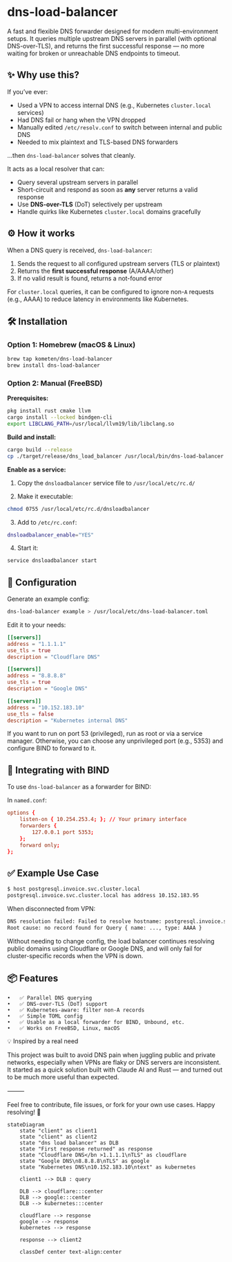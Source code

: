 # dns-load-balancer

A fast and flexible DNS forwarder designed for modern multi-environment setups.
It queries multiple upstream DNS servers in parallel (with optional DNS-over-TLS), and returns the first successful response — no more waiting for broken or unreachable DNS endpoints to timeout.

## ✨ Why use this?

If you’ve ever:
- Used a VPN to access internal DNS (e.g., Kubernetes `cluster.local` services)
- Had DNS fail or hang when the VPN dropped
- Manually edited `/etc/resolv.conf` to switch between internal and public DNS
- Needed to mix plaintext and TLS-based DNS forwarders

...then `dns-load-balancer` solves that cleanly.

It acts as a local resolver that can:
- Query several upstream servers in parallel
- Short-circuit and respond as soon as **any** server returns a valid response
- Use **DNS-over-TLS** (DoT) selectively per upstream
- Handle quirks like Kubernetes `cluster.local` domains gracefully

## ⚙️ How it works

When a DNS query is received, `dns-load-balancer`:
1. Sends the request to all configured upstream servers (TLS or plaintext)
2. Returns the **first successful response** (A/AAAA/other)
3. If no valid result is found, returns a not-found error

For `cluster.local` queries, it can be configured to ignore non-`A` requests (e.g., AAAA) to reduce latency in environments like Kubernetes.

## 🛠 Installation

### Option 1: Homebrew (macOS & Linux)

```sh
brew tap kometen/dns-load-balancer
brew install dns-load-balancer
```

### Option 2: Manual (FreeBSD)

**Prerequisites:**

```sh
pkg install rust cmake llvm
cargo install --locked bindgen-cli
export LIBCLANG_PATH=/usr/local/llvm19/lib/libclang.so
```

**Build and install:**

```sh
cargo build --release
cp ./target/release/dns_load_balancer /usr/local/bin/dns-load-balancer
```

**Enable as a service:**

1. Copy the `dnsloadbalancer` service file to `/usr/local/etc/rc.d/`

2. Make it executable:

```sh
chmod 0755 /usr/local/etc/rc.d/dnsloadbalancer
```

3. Add to `/etc/rc.conf`:

```sh
dnsloadbalancer_enable="YES"
```

4. Start it:

```sh
service dnsloadbalancer start
```

## 🔧 Configuration

Generate an example config:

```sh
dns-load-balancer example > /usr/local/etc/dns-load-balancer.toml
```

Edit it to your needs:

```toml
[[servers]]
address = "1.1.1.1"
use_tls = true
description = "Cloudflare DNS"

[[servers]]
address = "8.8.8.8"
use_tls = true
description = "Google DNS"

[[servers]]
address = "10.152.183.10"
use_tls = false
description = "Kubernetes internal DNS"
```

If you want to run on port 53 (privileged), run as root or via a service manager. Otherwise, you can choose any unprivileged port (e.g., 5353) and configure BIND to forward to it.

## 🧩 Integrating with BIND

To use `dns-load-balancer` as a forwarder for BIND:

In `named.conf`:
```conf
options {
    listen-on { 10.254.253.4; }; // Your primary interface
    forwarders {
        127.0.0.1 port 5353;
    };
    forward only;
};
```

## ✅ Example Use Case

```sh
$ host postgresql.invoice.svc.cluster.local
postgresql.invoice.svc.cluster.local has address 10.152.183.95
```

When disconnected from VPN:

```sh
DNS resolution failed: Failed to resolve hostname: postgresql.invoice.svc.cluster.local.
Root cause: no record found for Query { name: ..., type: AAAA }
```

Without needing to change config, the load balancer continues resolving public domains using Cloudflare or Google DNS, and will only fail for cluster-specific records when the VPN is down.

## 📦 Features
	•	✅ Parallel DNS querying
	•	✅ DNS-over-TLS (DoT) support
	•	✅ Kubernetes-aware: filter non-A records
	•	✅ Simple TOML config
	•	✅ Usable as a local forwarder for BIND, Unbound, etc.
	•	✅ Works on FreeBSD, Linux, macOS

💡 Inspired by a real need

This project was built to avoid DNS pain when juggling public and private networks, especially when VPNs are flaky or DNS servers are inconsistent. It started as a quick solution built with Claude AI and Rust — and turned out to be much more useful than expected.

⸻

Feel free to contribute, file issues, or fork for your own use cases.
Happy resolving! 🎉

```mermaid
stateDiagram
    state "client" as client1
    state "client" as client2
    state "dns load balancer" as DLB
    state "First response returned" as response
    state "Cloudflare DNS</bn >1.1.1.1\nTLS" as cloudflare
    state "Google DNS\n8.8.8.8\nTLS" as google
    state "Kubernetes DNS\n10.152.183.10\ntext" as kubernetes
    
    client1 --> DLB : query

    DLB --> cloudflare:::center
    DLB --> google:::center
    DLB --> kubernetes:::center
    
    cloudflare --> response
    google --> response
    kubernetes --> response
    
    response --> client2
    
    classDef center text-align:center
        
```
